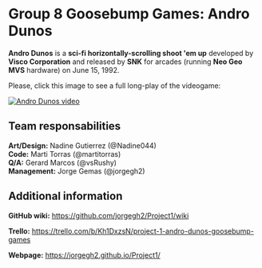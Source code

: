 # Group 8 Goosebump Games: Andro Dunos
**Andro Dunos** is a **sci-fi horizontally-scrolling shoot 'em up** developed by **Visco Corporation** and released by **SNK** for arcades (running **Neo Geo MVS** hardware) on June 15, 1992.

Please, click this image to see a full long-play of the videogame:

[![Andro Dunos video](https://github.com/jorgegh2/Project1/blob/master/docs/User_Interface/0005.png)](https://www.youtube.com/embed/iQOrXlf34es)

## Team responsabilities
**Art/Design:** Nadine Gutierrez (@Nadine044)    
**Code:** Marti Torras (@martitorras)    
**Q/A:** Gerard Marcos (@vsRushy)    
**Management:** Jorge Gemas (@jorgegh2)

## Additional information
**GitHub wiki:** https://github.com/jorgegh2/Project1/wiki

**Trello:** https://trello.com/b/Kh1DxzsN/project-1-andro-dunos-goosebump-games

**Webpage:** https://jorgegh2.github.io/Project1/

